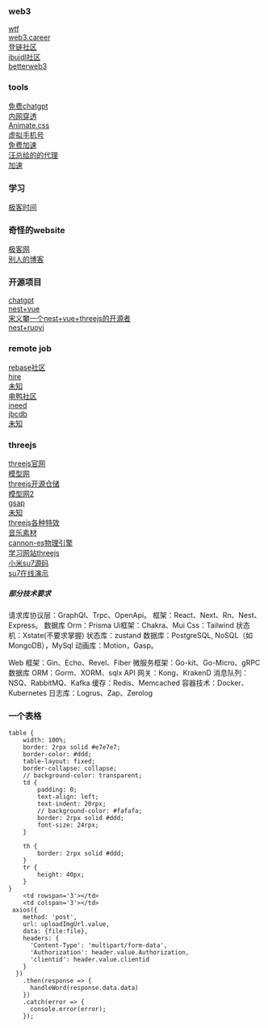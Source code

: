 ### web3
[wtf](https://wtf.academy/) </br>
[web3.career](https://web3.career/)</br>
[登链社区](https://learnblockchain.cn/)</br>
[ibuidl社区](https://blog.ibuidl.org/en)</br>
[betterweb3](https://abetterweb3.notion.site/abetterweb3-7ce334dcf8524cb79a5894bdd784ddb4)</br>
### tools
[免费chatgpt](https://x.aichatos8.cn/#/chat/1698143021033)</br>
[内网穿透](https://natapp.cn/member/dashborad)</br>
[Animate.css](https://animate.style/)</br>
[虚拟手机号](https://sms-activate.org/cn/freePrice#activation)</br>
[免费加速](https://microsoftedge.microsoft.com/addons/detail/hoxx-vpn-proxy/mmkgibaofkehmmnbcfleonelhenlgcbc?hl=zh-CN)</br>
[汪总给的的代理](https://github.com/FelisCatus/SwitchyOmega/wiki/GFWList)</br>
[加速](https://dala.craftedbygc.com/)</br>
### 学习
[极客时间](https://time.geekbang.org/ )</br>
### 奇怪的website
[极客网](https://news.fromgeek.com/)</br>
[别人的博客](https://strikefreedom.top/archives/pipe-pool-for-splice-in-go)</br>
### 开源项目
[chatgpt](https://github.com/Chanzhaoyu/chatgpt-web?tab=readme-ov-file#introduction)</br>
[nest+vue](https://github.com/zclzone/vue-naive-admin?tab=readme-ov-file)</br>
[宋义攀一个nest+vue+threejs的开源者](https://gitee.com/songyipantest/)</br>
[nest+ruoyi](https://github.com/taozhi1010/nest-admin)</br>
### remote job
[rebase社区](https://github.com/rebase-network/who-is-hiring?tab=readme-ov-file)</br>
[hire](https://hiring.cafe/)</br>
[未知]( www.techjobasia.com/zh-Hans)</br>
[电鸭社区](https://eleduck.com/)</br>
[ineed](https://hk.indeed.com/)</br>
[jbcdb](https://hk.jobsdb.com/)</br>
[未知](https://www.jobs.femalefactor.global/)</br>
### threejs
[threejs官网](https://threejs.org/)</br>
[模型网](https://www.poliigon.com/texture/old-wooden-slate-shingle-roof-texture/7834  )</br>
[threejs开源仓储](https://github.com/anyone-yuren/degital-twin-3d)</br>
[模型网2](https://3dtextures.me/)</br>
[gsap]()</br>
[未知](https://labs.lusion.co/)</br>
[threejs各种特效](https://github.com/xiaolidan00/my-earth)</br>
[音乐素材](https://www.aigei.com/)</br>
[cannon-es物理引擎]()</br>
[学习网站threejs](https://three.ucalendar.cn/)</br>
[小米su7源码](https://github.com/alphardex )</br>
[su7在线演示](https://gamemcu.com/su7/)</br>
##### 部分技术要求
请求库协议层：GraphQl、Trpc、OpenApi。 
框架：React、Next、Rn、Nest、Express。 
数据库 Orm：Prisma 
Ui框架：Chakra、Mui 
Css：Tailwind 
状态机：Xstate(不要求掌握) 
状态库：zustand 
数据库：PostgreSQL, NoSQL（如MongoDB），MySql 
动画库：Motion，Gasp。

Web 框架：Gin、Echo、Revel、Fiber 
微服务框架：Go-kit、Go-Micro、gRPC 
数据库 ORM：Gorm、XORM、sqlx 
API 网关：Kong、KrakenD 
消息队列：NSQ、RabbitMQ、Kafka 
缓存：Redis、Memcached 
容器技术：Docker、Kubernetes 
日志库：Logrus、Zap、Zerolog
### 一个表格
```
table {
	width: 100%;
	border: 2rpx solid #e7e7e7;
	border-color: #ddd;
	table-layout: fixed;
	border-collapse: collapse;
	// background-color: transparent;	
	td {	
		padding: 0;
		text-align: left;
		text-indent: 20rpx;
		// background-color: #fafafa;
		border: 2rpx solid #ddd;
		font-size: 24rpx;
	}

	th {
		border: 2rpx solid #ddd;
	}
	tr {
		height: 40px;
	}
}
    <td rowspan='3'></td>
    <td colspan='3'></td>
 axios({
    method: 'post',
    url: uploadImgUrl.value,
    data: {file:file},
    headers: {
      'Content-Type': 'multipart/form-data',
      'Authorization': header.value.Authorization,
      'clientid': header.value.clientid
    }
  })
    .then(response => {
      handleWord(response.data.data)
    })
    .catch(error => {
      console.error(error);
    });
```

